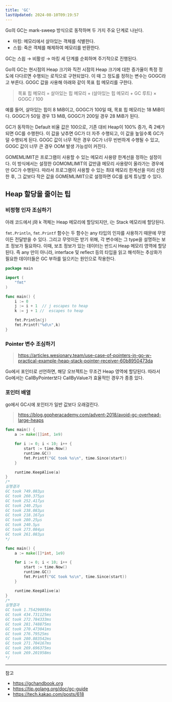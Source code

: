 ```yaml
---
title: 'GC'
lastUpdated: 2024-08-10T09:19:57
---
```

Go의 GC는 mark-sweep 방식으로 동작하며 두 가지 주요 단계로 나뉜다.

- 마킹: 메모리에서 살아있는 객체를 식별한다.
- 스윕: 죽은 객체를 해제하여 메모리를 반환한다.

GC는 스윕 → 비활성 → 마킹 세 단계를 순회하며 주기적으로 진행된다.

Go의 GC는 현시점의 Heap 크기와 직전 시점의 Heap 크기에 대한 증가율이 특정 정도에 다다르면 수행되는 로직으로 구현되었다. 이 때 그 정도를 정하는 변수는 GOGC라고 부른다. GOGC 값을 사용해 아래와 같이 목표 힙 메모리를 구한다.  

> 목표 힙 메모리 = 살아있는 힙 메모리 + (살아있는 힙 메모리 + GC 루트) × GOGC / 100

예를 들어, 살아있는 힙이 8 MiB이고, GOGC가 100일 때, 목표 힙 메모리는 18 MiB이다. GOGC가 50일 경우 13 MiB, GOGC가 200일 경우 28 MiB가 된다.

GC가 동작하는 Default 비율 값은 100으로, 기존 대비 Heap이 100% 증가, 즉 2배가 되면 GC를 수행한다. 이 값을 낮추면 GC가 더 자주 수행되고, 이 값을 높일수록 GC가 덜 수행되게 된다. GOGC 값이 너무 작은 경우 GC가 너무 빈번하게 수행될 수 있고, GOGC 값이 너무 큰 경우 OOM 발생 가능성이 커진다.

GOMEMLIMIT은 프로그램이 사용할 수 있는 메모리 사용량 한계선을 정하는 설정이다. 이 방식에서는 설정한 GOMOMLIMIT의 값만큼 메모리 사용량이 올라가는 경우에만 GC가 수행된다. 따라서 프로그램이 사용할 수 있는 최대 메모리 한계선을 미리 산정한 후, 그 값보다 작은 값을 GOMEMLIMIT으로 설정하면 GC를 쉽게 튜닝할 수 있다.

## Heap 할당을 줄이는 팁

### 비정형 인자 조심하기

아래 코드에서 j와 k 객체는 Heap 메모리에 할당되지만, i는 Stack 메모리에 할당된다.

`fmt.Println`, `fmt.Printf` 함수는 두 함수는 any 타입의 인자를 사용하기 때문에 무엇이든 전달받을 수 있다. 그리고 무엇이든 받기 위해, 각 변수에는 그 type을 설명하는 보조 정보가 필요하다. 이때, 보조 정보가 있는 데이터는 반드시 Heap 메모리 영역에 할당된다. 즉 any 만이 아니라, interface 및 reflect 등의 타입을 읽고 해석하는 추상화가 필요한 데이터들은 GC 부하를 일으키는 원인으로 작용한다. 

```go
package main

import (
    "fmt"
)

func main() {
    i := 0
    j := i + 1  // j escapes to heap
    k := j + 1 //  escapes to heap

    fmt.Println(j)
    fmt.Printf("%d\n",k)
}
```

### Pointer 변수 조심하기

> https://articles.wesionary.team/use-case-of-pointers-in-go-w-practical-example-heap-stack-pointer-receiver-60b8950473da

Go에서 포인터로 선언하면, 해당 오브젝트는 무조건 Heap 영역에 할당된다. 따라서 Go에서는 CallByPointer보다 CallByValue가 효율적인 경우가 종종 있다.

### 포인터 배열

go에서 GC시에 포인터가 일반 값보다 오래걸린다.

> https://blog.gopheracademy.com/advent-2018/avoid-gc-overhead-large-heaps

```go
func main() {
	a := make([]int, 1e9)

	for i := 0; i < 10; i++ {
		start := time.Now()
		runtime.GC()
		fmt.Printf("GC took %s\n", time.Since(start))
	}

	runtime.KeepAlive(a)
}
/*
실행결과
GC took 749.083µs
GC took 260.375µs
GC took 252.417µs
GC took 240.25µs
GC took 238.083µs
GC took 218.167µs
GC took 280.25µs
GC took 240.5µs
GC took 273.084µs
GC took 261.083µs
*/
```

```go
func main() {
	a := make([]*int, 1e9)

	for i := 0; i < 10; i++ {
		start := time.Now()
		runtime.GC()
		fmt.Printf("GC took %s\n", time.Since(start))
	}

	runtime.KeepAlive(a)
}
/*
실행결과
GC took 1.754290958s
GC took 434.731125ms
GC took 272.784333ms
GC took 281.748875ms
GC took 270.473041ms
GC took 276.79525ms
GC took 280.883542ms
GC took 271.704167ms
GC took 269.696375ms
GC took 269.201958ms
*/
```


---
참고
- https://gchandbook.org
- https://tip.golang.org/doc/gc-guide
- https://tech.kakao.com/posts/618
